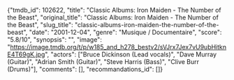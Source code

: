 {"tmdb_id": 102622, "title": "Classic Albums: Iron Maiden - The Number of the Beast", "original_title": "Classic Albums: Iron Maiden - The Number of the Beast", "slug_title": "classic-albums-iron-maiden-the-number-of-the-beast", "date": "2001-12-04", "genre": "Musique / Documentaire", "score": "5.8/10", "synopsis": "", "image": "https://image.tmdb.org/t/p/w185_and_h278_bestv2/sVJrx7Jex7vU9ubHitknE4T69gK.jpg", "actors": ["Bruce Dickinson (Lead vocals)", "Dave Murray (Guitar)", "Adrian Smith (Guitar)", "Steve Harris (Bass)", "Clive Burr (Drums)"], "comments": [], "recommandations_id": []}